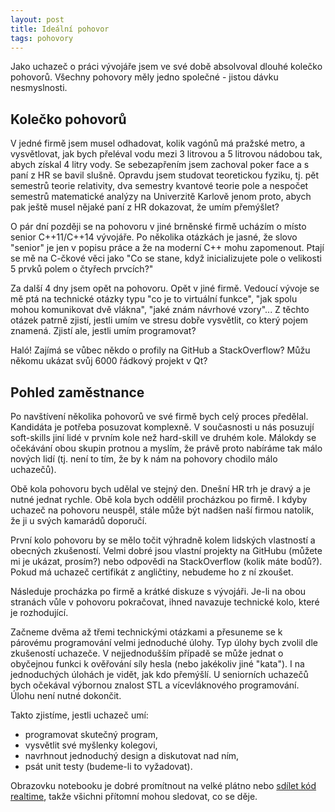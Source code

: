 ```yaml
---
layout: post
title: Ideální pohovor
tags: pohovory
---
```


Jako uchazeč o práci vývojáře jsem ve své době absolvoval dlouhé kolečko pohovorů.
Všechny pohovory měly jedno společné - jistou dávku nesmyslnosti.

## Kolečko pohovorů

V jedné firmě jsem musel odhadovat, kolik vagónů má pražské metro,
a vysvětlovat, jak bych přeléval vodu mezi 3 litrovou a 5 litrovou nádobou
tak, abych získal 4 litry vody. Se sebezapřením jsem zachoval poker face
a s paní z HR se bavil slušně. Opravdu jsem studovat teoretickou fyziku, tj.
pět semestrů teorie relativity, dva semestry kvantové teorie pole a nespočet
semestrů matematické analýzy na Univerzitě Karlově jenom proto, abych pak ještě musel nějaké paní
z HR dokazovat, že umím přemýšlet?

O pár dní později se na pohovoru v jiné brněnské firmě ucházím o místo
senior C++11/C++14 vývojáře. Po několika otázkách je jasné,
že slovo "senior" je jen v popisu práce a že na moderní C++
mohu zapomenout. Ptají se mě na C-čkové věci jako 
"Co se stane, když inicializujete pole o velikosti 5
prvků polem o čtyřech prvcích?"

Za další 4 dny jsem opět na pohovoru. Opět v jiné firmě.
Vedoucí vývoje se mě ptá na technické otázky typu "co je to virtuální funkce",
"jak spolu mohou komunikovat dvě vlákna", "jaké znám návrhové vzory"...
Z těchto otázek patrně zjistí, jestli umím ve stresu dobře vysvětlit,
co který pojem znamená. Zjistí ale, jestli umím programovat?

Haló! Zajímá se vůbec někdo o profily na GitHub a StackOverflow?
Můžu někomu ukázat svůj 6000 řádkový projekt v Qt?

## Pohled zaměstnance

Po navštívení několika pohovorů ve své firmě bych celý proces předělal.
Kandidáta je potřeba posuzovat komplexně. V současnosti u nás posuzují
soft-skills jiní lidé v prvním kole než hard-skill ve druhém kole.
Málokdy se očekávání obou skupin protnou a myslím, že právě proto
nabíráme tak málo nových lidí (tj. není to tím, že by k nám na pohovory chodilo
málo uchazečů).

Obě kola pohovoru bych udělal ve stejný den. Dnešní HR trh je dravý a je nutné
jednat rychle. Obě kola bych oddělil procházkou po firmě. I kdyby uchazeč na
pohovoru neuspěl, stále může být nadšen naší firmou natolik, že ji u svých
kamarádů doporučí.

První kolo pohovoru by se mělo točit výhradně kolem lidských
vlastností a obecných zkušeností. Velmi dobré jsou vlastní
projekty na GitHubu (můžete mi je ukázat, prosím?) nebo odpovědi
na StackOverflow (kolik máte bodů?). Pokud má uchazeč certifikát
z angličtiny, nebudeme ho z ní zkoušet.

Následuje procházka po firmě a krátké diskuze s vývojáři. Je-li na obou stranách
vůle v pohovoru pokračovat, ihned navazuje technické kolo, které je rozhodující.

Začneme dvěma až třemi technickými otázkami a přesuneme se k párovému programování
velmi jednoduché úlohy. Typ úlohy bych zvolil dle zkušeností uchazeče. V nejjednodušším
případě se může jednat o obyčejnou funkci k ověřování síly hesla (nebo jakékoliv
jiné "kata"). I na jednoduchých úlohách je vidět, jak kdo přemýšlí. U seniorních
uchazečů bych očekával výbornou znalost STL a vícevláknového programování.
Úlohu není nutné dokončit.

Takto zjistíme, jestli uchazeč umí:

- programovat skutečný program,
- vysvětlit své myšlenky kolegovi,
- navrhnout jednoduchý design a diskutovat nad ním,
- psát unit testy (budeme-li to vyžadovat).

Obrazovku notebooku je dobré promítnout na velké plátno nebo [sdílet
kód realtime](/jak-na-programovani-pri-pohovorech/), takže
všichni přítomní mohou sledovat, co se děje.
